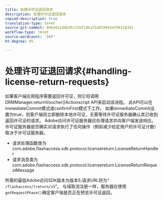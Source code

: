 ```yaml
---
title: 处理许可证退回请求
description: 处理许可证退回请求
copied-description: true
translation-type: tm+mt
source-git-commit: 89bdda1d4bd5c126f19ba75a819942df901183d1
workflow-type: tm+mt
source-wordcount: '167'
ht-degree: 0%

---
```



# 处理许可证退回请求{#handling-license-return-requests}

如果客户端应用程序需要返回许可证，则它将调用DRMManager.returnVoucher()Actionscript API来启动该进程。 此API可以在immediateCommit模式或confirmFirst模式下工作。 如果immediateCommit设置为true，则客户端将立即删除本地许可证，无需等待许可证服务器确认其已收到返回许可证的请求。 Adobe访问许可证服务器应处理请求并向客户端发送响应。 许可证服务器是否确实对请求执行了任何操作（例如减少给定用户的许可证计数）取决于许可证服务器。

* 请求处理函数类为com.adobe.flashaccess.sdk.protocol.licensereturn.LicenseReturnHandler
* 请求消息类为com.adobe.flashaccess.sdk.protocol.licensereturn.LicenseReturnRequestMessage

所需的最低Adobe访问SDK版本为版本5;请求URL将为“ `/flashaccess/lreturn/v5`”。 与域取消注册一样，服务器应使用`getRequestPhase()`确定客户端是否正在预览许可证返回。
